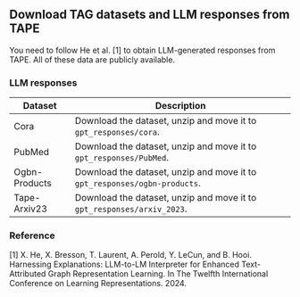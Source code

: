 ## Download TAG datasets and LLM responses from TAPE 

You need to follow He et al. [1] to obtain LLM-generated responses from TAPE. All of these data are publicly available.

### LLM responses
| Dataset | Description |
| ----- |  ---- |
|Cora| Download the dataset, unzip and move it to `gpt_responses/cora`.|
|PubMed | Download the dataset, unzip and move it to `gpt_responses/PubMed`.|
| Ogbn-Products  | Download the dataset, unzip and move it to `gpt_responses/ogbn-products`.|
| Tape-Arxiv23 | Download the dataset, unzip and move it to `gpt_responses/arxiv_2023`.|


### Reference 
[1] X. He, X. Bresson, T. Laurent, A. Perold, Y. LeCun, and B. Hooi. Harnessing Explanations: LLM-to-LM Interpreter for Enhanced Text-Attributed Graph Representation Learning. In The Twelfth International Conference on Learning Representations. 2024. 
